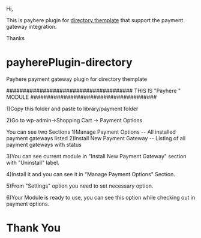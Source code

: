 Hi,

This is payhere plugin for <a href="https://templatic.com/app-themes/directory-theme" target="_blank">directory themplate</a> that support the payment gateway integration.

Thanks


# payherePlugin-directory
Payhere payment gateway plugin for directory themplate 

######################################
THIS IS "Payhere " MODULE
######################################

1)Copy this folder and paste to library/payment folder

2)Go to wp-admin->Shopping Cart -> Payment  Options

You can see two Sections
	1)Manage Payment Options  -- All installed payment gateways listed
	2)Install New Payment Gateway -- Listing of all payment gateways with status

3)You can see current module in "Install New Payment Gateway" section with "Uninstall" label.

4)Install it and you  can see it in "Manage Payment Options" Section.

5)From "Settings" option you need to set necessary option.

6)Your Module is ready to use, you can see this option while checking out in payment options.


Thank You
==================================================================
